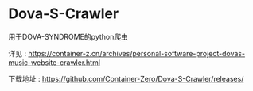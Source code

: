 # Dova-S-Crawler
用于DOVA-SYNDROME的python爬虫

详见 : https://container-z.cn/archives/personal-software-project-dovas-music-website-crawler.html

下载地址 : https://github.com/Container-Zero/Dova-S-Crawler/releases/

